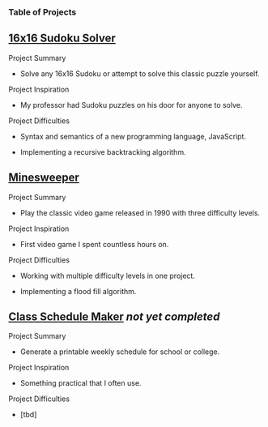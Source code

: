 ### Table of Projects

## [16x16 Sudoku Solver](https://steven-phun.github.io/Steven-Phun/16x16-Sudoku-Solver)

Project Summary

- Solve any 16x16 Sudoku or attempt to solve this classic puzzle yourself.

Project Inspiration 

- My professor had Sudoku puzzles on his door for anyone to solve.

Project Difficulties

- Syntax and semantics of a new programming language, JavaScript.

- Implementing a recursive backtracking algorithm.


## [Minesweeper](https://steven-phun.github.io/Steven-Phun/Minesweeper)

Project Summary

- Play the classic video game released in 1990 with three difficulty levels.

Project Inspiration 

- First video game I spent countless hours on.

Project Difficulties

- Working with multiple difficulty levels in one project.

- Implementing a flood fill algorithm.


## [Class Schedule Maker](https://steven-phun.github.io/Steven-Phun/Class-Schedule-Maker) *not yet completed*

Project Summary

- Generate a printable weekly schedule for school or college. 

Project Inspiration 

- Something practical that I often use.

Project Difficulties

- [tbd]

